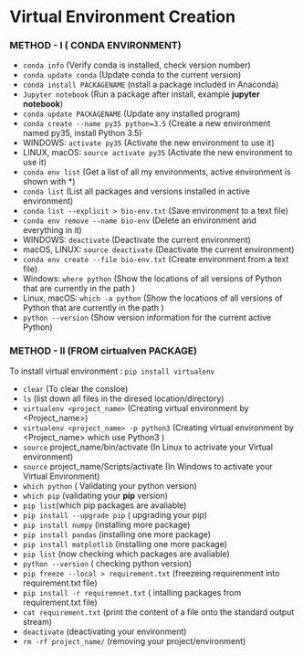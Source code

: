 # Virtual Environment Creation

### METHOD - I ( CONDA ENVIRONMENT)

- `conda info` (Verify conda is installed, check version number)
- `conda update conda` (Update conda to the current version)
- `conda install PACKAGENAME` (nstall a package included in Anaconda)
- `Jupyter notebook` (Run a package after install, example **jupyter notebook**)
- `conda update PACKAGENAME` (Update any installed program)
- `conda create --name py35 python=3.5`  (Create a new environment named py35, install Python 3.5)
- WINDOWS: `activate py35`  (Activate the new environment to use it)
- LINUX, macOS: `source activate py35` (Activate the new environment to use it)
- `conda env list`  (Get a list of all my environments, active environment is shown with \*)
- `conda list` (List all packages and versions installed in active environment)
- `conda list --explicit > bio-env.txt`  (Save environment to a text file)
- `conda env remove --name bio-env` (Delete an environment and everything in it) 
- WINDOWS: `deactivate` (Deactivate the current environment)
- macOS, LINUX: `source deactivate` (Deactivate the current environment)
- `conda env create --file bio-env.txt`  (Create environment from a text file)
- Windows: `where python` (Show the locations of all versions of Python that are currently in the path )
- Linux, macOS: `which -a python` (Show the locations of all versions of Python that are currently in the path )
- `python --version` (Show version information for the current active Python)


### METHOD - II (FROM cirtualven PACKAGE)

To install virtual environment : `pip install virtualenv`

- `clear` (To clear the consloe)
- `ls` (list down all files in the diresed location/directory)
- `virtualenv <project_name>` (Creating virtual environment by <Project_name>)
- `virtualenv <project_name> -p python3` (Creating virtual environment by <Project_name> which use Python3 )
- `source` project_name/bin/activate (In Linux to actrivate your Virtual environment)
- `source` project_name/Scripts/activate (In Windows to activate your Virtual Environment)
- `which python` ( Validating your python version)
- `which pip` (validating your **pip** version)
- `pip list`(which pip packages are avaliable)
- `pip install --upgrade pip` ( upgrading your pip)
- `pip install numpy` (installing more package)
- `pip install pandas` (installing one more package)
- `pip install matplotlib` (installing one more package)
- `pip list` (now checking which packages are avaliable)
- `python --version` ( checking python version)
- `pip freeze --local > requirement.txt` (freezeing requirenment into requirement.txt file)
- `pip install -r requiremnet.txt` ( intalling packages from requirement.txt file)
- `cat requirement.txt` (print the content of a file onto the standard output stream)
- `deactivate` (deactivating your environment)
- `rm -rf project_name/` (removing your project/environment)

